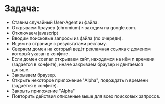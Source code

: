 # Задача:

* Ставим случайный User-Agent из файла.
* Открываем браузер (chromium) и заходим на google.com.
* Отключаем javascript
* Вводим поисковые запросы из файла (по очереди).
* Ищем на странице с результатами рекламу.
* Сверяем домен на который ведёт рекламная ссылка с доменом который указан в конфиге .
* Если домен совпал открываем сайт, находимся на нём n времени (задаётся в конфиге), иначе закрываем браузер и двигаемся дальше.
* Закрываем браузер.
* Открыть некоторое приложение "Alpha", подождать n времени (задаётся в конфиге).
* Закрыть приложение "Alpha"
* Повторить действия описанные выше для всех поисковых запросов.
